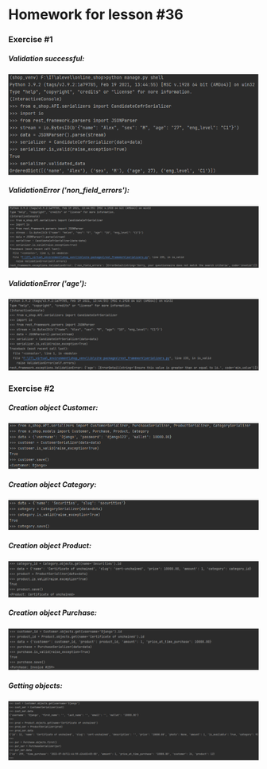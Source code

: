 # Homework for lesson #36

### Exercise #1

##### Validation successful:
![](Ex%231-1.png)

##### ValidationError ('non_field_errors'):
![](Ex%231-2.png)

##### ValidationError ('age'):
![](Ex%231-3.png)

### Exercise #2

##### Creation object Customer:
![](Ex%232-1.png)

##### Creation object Category:
![](Ex%232-2.png)

##### Creation object Product:
![](Ex%232-3.png)

##### Creation object Purchase:
![](Ex%232-4.png)

##### Getting objects:
![](Ex%232-5.png)